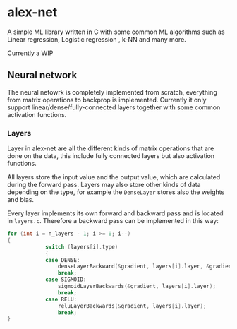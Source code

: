 # alex-net

A simple ML library written in C with some common ML algorithms such as Linear regression, Logistic regression , k-NN and many more.

Currently a WIP

## Neural network
The neural netowrk is completely implemented from scratch, everything from matrix operations to backprop is implemented. Currently it only support linear/dense/fully-connected layers together with some common activation functions. 

### Layers
Layer in alex-net are all the different kinds of matrix operations that are done on the data, this include fully connected layers but also activation functions.

All layers store the input value and the output value, which are calculated during the forward pass. Layers may also store other kinds of data depending on the type, for example the `DenseLayer` stores also the weights and bias.

Every layer implements its own forward and backward pass and is located in `layers.c`. Therefore a backward pass can be implemented in this way: 
```c
for (int i = n_layers - 1; i >= 0; i--)
{
            switch (layers[i].type)
            {
            case DENSE:
                denseLayerBackward(&gradient, layers[i].layer, &gradient, LEARNING_RATE);
                break;
            case SIGMOID:
                sigmoidLayerBackwards(&gradient, layers[i].layer);
                break;
            case RELU:
                reluLayerBackwards(&gradient, layers[i].layer);
                break;
}
```
